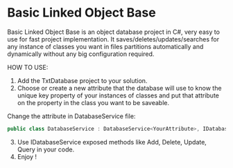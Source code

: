 # Basic Linked Object Base

Basic Linked Object Base is an object database project in C#, very easy to use for fast project implementation. It saves/deletes/updates/searches for any instance of classes you want in files partitions automatically and dynamically without any big configuration required.

HOW TO USE:
1) Add the TxtDatabase project to your solution.
2) Choose or create a new attribute that the database will use to know the unique key property of your instances of classes and put that attribute on the property in the class you want to be saveable.

Change the attribute in DatabaseService file:
``` C#
public class DatabaseService : DatabaseService<YourAttribute>, IDatabaseService
```

3) Use IDatabaseService exposed methods like Add, Delete, Update, Query in your code.
4) Enjoy !
